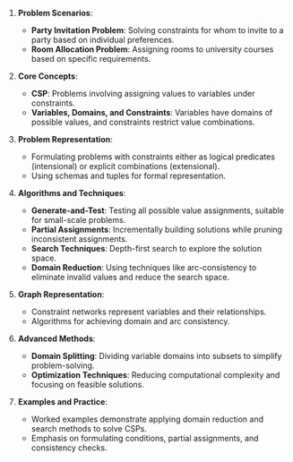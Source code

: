 1. **Problem Scenarios**:
    
    - **Party Invitation Problem**: Solving constraints for whom to invite to a party based on individual preferences.
    - **Room Allocation Problem**: Assigning rooms to university courses based on specific requirements.
2. **Core Concepts**:
    
    - **CSP**: Problems involving assigning values to variables under constraints.
    - **Variables, Domains, and Constraints**: Variables have domains of possible values, and constraints restrict value combinations.
3. **Problem Representation**:
    
    - Formulating problems with constraints either as logical predicates (intensional) or explicit combinations (extensional).
    - Using schemas and tuples for formal representation.
4. **Algorithms and Techniques**:
    
    - **Generate-and-Test**: Testing all possible value assignments, suitable for small-scale problems.
    - **Partial Assignments**: Incrementally building solutions while pruning inconsistent assignments.
    - **Search Techniques**: Depth-first search to explore the solution space.
    - **Domain Reduction**: Using techniques like arc-consistency to eliminate invalid values and reduce the search space.
5. **Graph Representation**:
    
    - Constraint networks represent variables and their relationships.
    - Algorithms for achieving domain and arc consistency.
6. **Advanced Methods**:
    
    - **Domain Splitting**: Dividing variable domains into subsets to simplify problem-solving.
    - **Optimization Techniques**: Reducing computational complexity and focusing on feasible solutions.
7. **Examples and Practice**:
    
    - Worked examples demonstrate applying domain reduction and search methods to solve CSPs.
    - Emphasis on formulating conditions, partial assignments, and consistency checks.
